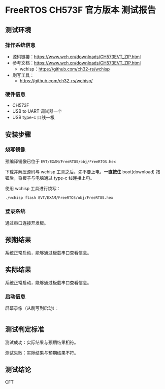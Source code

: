 # FreeRTOS CH573F 官方版本 测试报告

## 测试环境

### 操作系统信息

- 源码链接：https://www.wch.cn/downloads/CH573EVT_ZIP.html
- 参考文档：https://www.wch.cn/downloads/CH573EVT_ZIP.html
    - wchisp：https://github.com/ch32-rs/wchisp
- 刷写工具：
    - https://github.com/ch32-rs/wchisp/

### 硬件信息

- CH573F
- USB to UART 调试器一个
- USB type-c 口线一根


## 安装步骤

### 烧写镜像

预编译镜像已位于 `EVT/EXAM/FreeRTOS/obj/FreeRTOS.hex`

下载并解压源码与 wchisp 工具之后，先不要上电，**一直按住** boot(download) 按钮后，将板子与电脑通过 type-c 线连接上电。

使用 wchisp 工具进行烧写：
```bash
./wchisp flash EVT/EXAM/FreeRTOS/obj/FreeRTOS.hex

```

### 登录系统

通过串口连接开发板。

## 预期结果

系统正常启动，能够通过板载串口查看信息。

## 实际结果

系统正常启动，能够通过板载串口查看信息。

### 启动信息

屏幕录像（从刷写到启动）：

```log

```

## 测试判定标准

测试成功：实际结果与预期结果相符。

测试失败：实际结果与预期结果不符。

## 测试结论

CFT